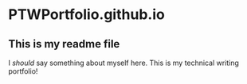 # PTWPortfolio.github.io
## This is my readme file

I *should* say something about myself here. This is my technical writing portfolio!
